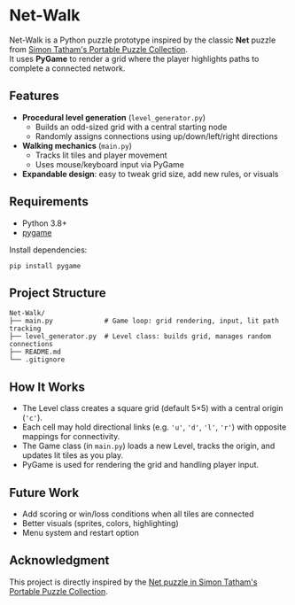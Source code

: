 # Net-Walk

Net-Walk is a Python puzzle prototype inspired by the classic **Net** puzzle from [Simon Tatham's Portable Puzzle Collection](https://www.chiark.greenend.org.uk/~sgtatham/puzzles/).  
It uses **PyGame** to render a grid where the player highlights paths to complete a connected network.

## Features

- **Procedural level generation** (`level_generator.py`)  
  - Builds an odd-sized grid with a central starting node  
  - Randomly assigns connections using up/down/left/right directions  
- **Walking mechanics** (`main.py`)  
  - Tracks lit tiles and player movement  
  - Uses mouse/keyboard input via PyGame  
- **Expandable design**: easy to tweak grid size, add new rules, or visuals

## Requirements

- Python 3.8+
- [pygame](https://pypi.org/project/pygame/)

Install dependencies:
```
pip install pygame
```

## Project Structure
```
Net-Walk/
├── main.py             # Game loop: grid rendering, input, lit path tracking
├── level_generator.py  # Level class: builds grid, manages random connections
├── README.md
└── .gitignore
```

## How It Works

- The Level class creates a square grid (default 5×5) with a central origin (`'c'`).
- Each cell may hold directional links (e.g. `'u'`, `'d'`, `'l'`, `'r'`) with opposite mappings for connectivity.
- The Game class (in `main.py`) loads a new Level, tracks the origin, and updates lit tiles as you play.
- PyGame is used for rendering the grid and handling player input.

## Future Work

- Add scoring or win/loss conditions when all tiles are connected
- Better visuals (sprites, colors, highlighting)
- Menu system and restart option

## Acknowledgment

This project is directly inspired by the [Net puzzle in Simon Tatham's Portable Puzzle Collection](https://www.chiark.greenend.org.uk/~sgtatham/puzzles/js/net.html).
